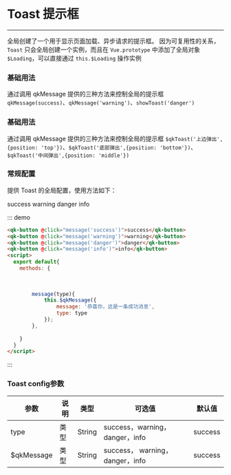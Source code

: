 # Toast 提示框
----
全局创建了一个用于显示页面加载、异步请求的提示框。
因为可复用性的关系，```Toast``` 只会全局创建一个实例，而且在 ```Vue.prototype``` 中添加了全局对象 ```$Loading```，可以直接通过 ```this.$Loading``` 操作实例
### 基础用法
通过调用 qkMessage 提供的三种方法来控制全局的提示框 ```qkMessage(success)```、```qkMessage('warning')```、```showToast('danger')```

### 基础用法
通过调用 qkMessage 提供的三种方法来控制全局的提示框 ```$qkToast('上边弹出',{position: 'top'})```、```$qkToast('底部弹出',{position: 'bottom'})```、```$qkToast('中间弹出',{position: 'middle'})```




### 常规配置
提供 Toast 的全局配置，使用方法如下：

<div class="demo-block">
   <qk-button @click="message('success')">success</qk-button>
   <qk-button @click="message('warning')">warning</qk-button>
   <qk-button @click="message('danger')">danger</qk-button>
   <qk-button @click="message('info')">info</qk-button>
   
</div>



::: demo

```html
<qk-button @click="message('success')">success</qk-button>
<qk-button @click="message('warning')">warning</qk-button>
<qk-button @click="message('danger')">danger</qk-button>
<qk-button @click="message('info')">info</qk-button>
<script>
  export default{
    methods: {
		
		
    
		message(type){
			this.$qkMessage({
				message: '恭喜你，这是一条成功消息',
				type: type
			});
		},
     
    }
  }
</script>
```

:::
### Toast config参数

| 参数      | 说明          | 类型      | 可选值                           | 默认值  |
|---------- |-------------- |---------- |--------------------------------  |-------- |
| type | 类型 | String | success，warning，danger，info | success |
| $qkMessage | 类型 | String | success， warning， danger，info  | success|

